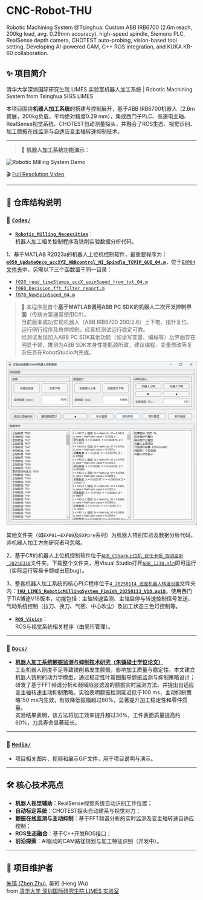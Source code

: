 # CNC-Robot-THU
Robotic Machining System @Tsinghua: Custom ABB IRB6700 (2.6m reach, 200kg load, avg. 0.29mm accuracy), high-speed spindle, Siemens PLC, RealSense depth camera, CHOTEST auto-probing, vision-based tool setting. Developing AI-powered CAM, C++ ROS integration, and KUKA KR-60 collaboration.

✨ 项目简介
------
清华大学深圳国际研究生院 LIMES 实验室机器人加工系统 | Robotic Machining System from Tsinghua SIGS LIMES  

本项目围绕**机器人加工系统**的搭建与控制展开，基于ABB IRB6700机器人（2.6m臂展，200kg负载，平均绝对精度0.29 mm），集成西门子PLC、高速电主轴、RealSense视觉系统、CHOTEST自动测量探头，并融合了ROS生态、视觉识别、加工颤振在线监测与自适应变主轴转速抑制技术。


* * *


> 📌 **机器人加工系统功能演示**：

<!-- 直接在README页面内展示的GIF动图 -->
![Robotic Milling System Demo](Media/gif11_机器人加工系统功能展示_20250516.gif)

<!-- 外部链接，用户点击可跳转观看完整分辨率视频 -->
🎬 [Full Resolution Video](https://drive.google.com/file/d/1IW6d7zLTxaNsqKViqW-QUM10UKJw6B21/view)



* * *



🚩 仓库结构说明
---------

### 📂 [`Codes/`](Codes/)

* **[`Robotic_Milling_Necessities`](Codes/Robotic_Milling_Necessities)**：  
机器人加工相关控制程序及铣削实验数据分析代码。

1、基于MATLAB R2023a的机器人上位机控制软件，最重要程序为：[**`m058_UpdateOnce_accXYZ_ABBcontrol_NI_Spindle_TCPIP_GUI_04.m`**](Codes/Robotic_Milling_Necessities/EXP04_机器人加工系统上位机控制程序_m058_UpdateOnce是最终版_20250407/m058_UpdateOnce_accXYZ_ABBcontrol_NI_Spindle_TCPIP_GUI_04.m)，位于[`EXP04`文件夹](Codes/Robotic_Milling_Necessities/EXP04_机器人加工系统上位机控制程序_m058_UpdateOnce是最终版_20250407)中，另需以下三个函数置于同一目录：
- [`f020_read_timeStamps_accX_spinSpeed_from_txt_04.m`](Codes/Robotic_Milling_Necessities/EXP04_机器人加工系统上位机控制程序_m058_UpdateOnce是最终版_20250407/f020_read_timeStamps_accX_spinSpeed_from_txt_04.m)
- [`f060_Decision_fft_filter_report.m`](Codes/Robotic_Milling_Necessities/EXP04_机器人加工系统上位机控制程序_m058_UpdateOnce是最终版_20250407/f060_Decision_fft_filter_report.m)
- [`f070_NewSpinSpeed_04.m`](Codes/Robotic_Milling_Necessities/EXP04_机器人加工系统上位机控制程序_m058_UpdateOnce是最终版_20250407/f070_NewSpinSpeed_04.m)

> 📌 本程序是首个**基于MATLAB调用ABB PC SDK的机器人二次开发控制界面**（传统方案通常使用C#）。  
> 当前版本成功实现机器人（ABB IRB6700 200/2.6）上下电、指针复位、运行例行程序及启停控制，经真机测试运行稳定可靠。  
> 经测试发现加入ABB PC SDK其他功能（如读写变量、编程等）后界面存在明显卡顿，推测为ABB SDK本身性能瓶颈所致，建议编程、变量修改等复杂任务在RobotStudio内完成。

<!-- 软件运行颤振时截图（软件界面） -->
<img src="Media/基于MATLAB的机器人上位机控制界面.png" width="700" alt="机器人上位机控制界面">

<!--![基于MATLAB的机器人上位机控制界面](Media/基于MATLAB的机器人上位机控制界面.png) -->

其他文件夹（如`EXP01`~`EXP09`及`EXPpre`系列）为机器人铣削实验及数据分析代码，非机器人加工方向研究者可忽略。

2、基于C#的机器人上位机控制软件位于[`ABB_CSharp上位机_优化卡顿_取消监听_20250318`](Codes/Robotic_Milling_Necessities/PLC_CSharp上位机_20250113/ABB_CSharp上位机_优化卡顿_取消监听_20250318)文件夹，下载整个文件夹，用Visual Studio打开[`ABB_1230.sln`](Codes/Robotic_Milling_Necessities/PLC_CSharp上位机_20250113/ABB_CSharp上位机_优化卡顿_取消监听_20250318/20250114/ABB_12301/ABB_1230.sln)即可运行（实际运行容易卡顿或出现bug）。

3、整套机器人加工系统的核心PLC程序位于[`4_20250114_还差机器人转速设置`](Codes/Robotic_Milling_Necessities/PLC_CSharp上位机_20250113/4_20250114_还差机器人转速设置)文件夹内：[**`THU_LIMES_RoboticMillingSystem_Finish_20250113_V18.ap18`**](Codes/Robotic_Milling_Necessities/PLC_CSharp上位机_20250113/4_20250114_还差机器人转速设置/THU_LIMES_RoboticMillingSystem_Finish_20250114_V18/THU_LIMES_RoboticMillingSystem_Finish_20250113_V18.ap18)。使用西门子TIA博途V18版本，功能包括：主轴转速监测、主轴启停与转速控制信号发送、气动系统控制（拉刀、换刀、气密、中心吹尘）及加工状态三色灯控制等。

* **[`ROS_Vision`](Codes/ROS_Vision)**：  
ROS与视觉系统相关程序（由吴珩管理）。

---

### 📂 [`Docs/`](Docs/)

* **[机器人加工系统颤振监测与抑制技术研究（朱镇硕士学位论文）](Docs/11_毕业论文pdf_2022214656-朱镇-机器人加工系统颤振监测与抑制技术研究_20250517.pdf)**  
工业机器人刚度不足导致铣削易发生颤振，影响加工质量与稳定性。本文建立机器人铣削的动力学模型，通过稳定性叶瓣图指导颤振监测与抑制策略设计；研发了基于FFT频谱分析和频域陷波滤波的颤振实时监测方法，并提出自适应变主轴转速主动抑制策略。实验表明颤振检测延迟低于100 ms，主动抑制策略150 ms内生效，有效降低振幅超过80%，显著提升加工稳定性和零件质量。  
实验结果表明，该方法将加工效率提升超过30%，工件表面质量提高约60%，刀具寿命显著延长。

---

### 📂 [`Media/`](Media/)

* 项目相关图片、视频和展示GIF文件，用于项目说明与演示。



* * *


🛠️ 核心技术亮点
----------

- **机器人视觉辅助**：RealSense视觉系统自动识别工件位置；
- **自动标定系统**：CHOTEST探头自动建系与视觉对刀；
- **颤振在线监测与主动抑制**：基于FFT频谱分析的实时监测及变主轴转速自适应控制；
- **ROS生态融合**：基于C++开发ROS接口；
- **前沿探索**：AI驱动的CAM路径规划与加工特征识别（开发中）。
  

* * *

🚀 项目维护者
--------

[朱镇 (Zhen Zhu)](https://zhenzhuzz.github.io), 吴珩 (Heng Wu)  <br>
from [清华大学 深圳国际研究生院 LIMES 实验室](http://www.thume.impmlab.com/)

